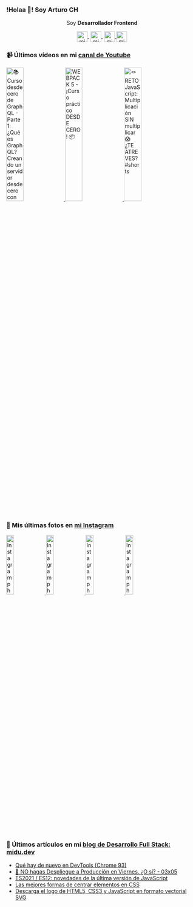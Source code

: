 ### !Holaa 👋! Soy Arturo CH

<p align="center">Soy <strong>Desarrollador Frontend</strong></p>
<p align="center">
   <a href="https://twitch.tv/midudev" target="blank" style='margin-right:4px'>
    <img align="center" src="https://cdn.jsdelivr.net/npm/simple-icons@3.0.1/icons/twitch.svg" alt="midudev" height="28px" width="28px" />
  </a>
   <a href="https://youtube.com/midudev" target="blank" style='margin-right:4px'>
    <img align="center" src="https://cdn.jsdelivr.net/npm/simple-icons@3.0.1/icons/youtube.svg" alt="midudev" height="28px" width="28px" />
  </a>
  <a href="https://instagram.com/midu.dev" target="blank">
    <img align="center" src="https://cdn.jsdelivr.net/npm/simple-icons@3.0.1/icons/instagram.svg" alt="midu.dev" height="28px" width="28px" />
  </a>
  <a href="https://twitter.com/midudev" target="blank">
    <img align="center" src="https://cdn.jsdelivr.net/npm/simple-icons@3.0.1/icons/twitter.svg" alt="midudev" height="28px" width="28px" />
  </a>
</p>

### 📹 Últimos vídeos en mi [canal de Youtube](https://youtube.com/midudev)

<a href='https://youtu.be/QG-qbmW-wes' target='_blank'>
  <img width='30%' src='https://img.youtube.com/vi/QG-qbmW-wes/mqdefault.jpg' alt='📚 Curso desde cero de GraphQL - Parte 1: ¿Qué es GraphQL? Creando un servidor desde cero con queries' />
</a>
<a href='https://youtu.be/FMNuTj89RzU' target='_blank'>
  <img width='30%' src='https://img.youtube.com/vi/FMNuTj89RzU/mqdefault.jpg' alt='WEBPACK 5 - ¡Curso práctico DESDE CERO! 📦' />
</a>
<a href='https://youtu.be/E4Yl5yswuxQ' target='_blank'>
  <img width='30%' src='https://img.youtube.com/vi/E4Yl5yswuxQ/mqdefault.jpg' alt='🪢 RETO JavaScript: Multiplicación SIN multiplicar 😱 ¿TE ATREVES? #shorts' />
</a>

### 📸 Mis últimas fotos en [mi Instagram](https://instagram.com/midu.dev)

<a href='https://www.instagram.com/p/CU7pcO5lLX1/' target='_blank'>
  <img width='20%' src='https://instagram.fbcn1-1.fna.fbcdn.net/v/t51.2885-15/sh0.08/e35/s640x640/245119196_139449251743750_8401736650164898358_n.jpg?_nc_ht=instagram.fbcn1-1.fna.fbcdn.net&_nc_cat=110&_nc_ohc=gTX2qDMMwmAAX8x4NLb&edm=ABfd0MgBAAAA&ccb=7-4&oh=b7ba0c2e9b9cf2f129376de672d48a00&oe=61723A7D&_nc_sid=7bff83' alt='Instagram photo' />
</a>
<a href='https://www.instagram.com/p/CUu3yi_oJu-/' target='_blank'>
  <img width='20%' src='https://instagram.fbcn1-1.fna.fbcdn.net/v/t51.2885-15/sh0.08/e35/s640x640/244589086_2971685173072824_9205274673770780519_n.jpg?_nc_ht=instagram.fbcn1-1.fna.fbcdn.net&_nc_cat=100&_nc_ohc=GaqVeJZzEbEAX9vep7U&edm=ABfd0MgBAAAA&ccb=7-4&oh=9a70e03cbfd38976884fe8ec83a8c49f&oe=61721E08&_nc_sid=7bff83' alt='Instagram photo' />
</a>
<a href='https://www.instagram.com/p/CUaLmaEoJ12/' target='_blank'>
  <img width='20%' src='https://instagram.fbcn1-1.fna.fbcdn.net/v/t51.2885-15/sh0.08/e35/s640x640/243700459_409985777228699_7332924997631960274_n.jpg?_nc_ht=instagram.fbcn1-1.fna.fbcdn.net&_nc_cat=111&_nc_ohc=X4Sta7xYe7IAX9fDeU9&edm=ABfd0MgBAAAA&ccb=7-4&oh=06be8b4ad8d6a64c2f5a339587788180&oe=6173C6C9&_nc_sid=7bff83' alt='Instagram photo' />
</a>
<a href='https://www.instagram.com/p/CUXshChDaL_/' target='_blank'>
  <img width='20%' src='https://instagram.fbcn1-1.fna.fbcdn.net/v/t51.2885-15/sh0.08/e35/s640x640/243053795_2986945571563239_620045889368100538_n.webp.jpg?_nc_ht=instagram.fbcn1-1.fna.fbcdn.net&_nc_cat=103&_nc_ohc=LVUdwAUDKBUAX8rEB5q&edm=ABfd0MgBAAAA&ccb=7-4&oh=166869a5801789a1ae5b40b66812d623&oe=617330FA&_nc_sid=7bff83' alt='Instagram photo' />
</a>

### 📝 Últimos artículos en mi [blog de Desarrollo Full Stack: midu.dev](https://midu.dev)
- [Qué hay de nuevo en DevTools (Chrome 93)](https://midu.dev/chrome-dev-tools-93-novedades/)
- [🛑 NO hagas Despliegue a Producción en Viernes. ¿O sí? - 03x05](https://midu.dev/podcast/03_05_no-hagas-despliegue-a-produccion-en-viernes-o-si/)
- [ES2021 / ES12: novedades de la última versión de JavaScript](https://midu.dev/es2021-novedades-javascript/)
- [Las mejores formas de centrar elementos en CSS](https://midu.dev/centrar-elementos-css/)
- [Descarga el logo de HTML5, CSS3 y JavaScript en formato vectorial SVG](https://midu.dev/logos-svg-css-html-javascript/)